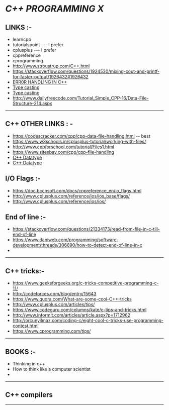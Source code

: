 # ***C++  PROGRAMMING X***


## LINKS :-
 - learncpp
 - tutorialspoint --- I prefer 
 - cplusplus --- I prefer 
 - cppreference
 - cprogramming
 - http://www.stroustrup.com/C++.html
 - https://stackoverflow.com/questions/1924530/mixing-cout-and-printf-for-faster-output/1926432#1926432
 - [ERR0R HANDLING IN C++](https://www.tutorialspoint.com/cplusplus/cpp_exceptions_handling.html) 
 - [Type casting](https://www.codingunit.com/c-tutorial-typecasting-part-1)
 - [Type casting](https://www.thegeekstuff.com/2014/06/cpp-convert-datatypes/)
 - http://www.dailyfreecode.com/Tutorial_Simple_CPP-16/Data-File-Structure-214.aspx

-------------------

## C++ OTHER LINKS : -
- https://codescracker.com/cpp/cpp-data-file-handling.html -- best 
- https://www.w3schools.in/cplusplus-tutorial/working-with-files/
- http://www.cppforschool.com/tutorial/Files1.html
- https://www.sitesbay.com/cpp/cpp-file-handling
- [C++ Datatype](http://www.austincc.edu/akochis/cosc1320/dataTypes.htm)
- [C++ Datatype](https://www.geeksforgeeks.org/c-data-types/)

## I/O Flags :-
- https://doc.bccnsoft.com/docs/cppreference_en/io_flags.html 
- http://www.cplusplus.com/reference/ios/ios_base/flags/
- http://www.cplusplus.com/reference/ios/ios/ 

## End of line :-
- https://stackoverflow.com/questions/21334173/read-from-file-in-c-till-end-of-line
- https://www.daniweb.com/programming/software-development/threads/306690/how-to-detect-end-of-line-in-c
- 


-----------------


## C++ tricks:-
- https://www.geeksforgeeks.org/c-tricks-competitive-programming-c-11/
- http://codeforces.com/blog/entry/15643
- https://www.quora.com/What-are-some-cool-C++-tricks
- http://www.cplusplus.com/articles/tips/
- https://www.codeguru.com/columns/kate/c-tips-and-tricks.html
- http://www.informit.com/articles/article.aspx?p=1712962
- http://orcunyilmaz.com/coding-c/eight-cool-c-tricks-use-programming-contest.html
- https://www.cprogramming.com/tips/


--------------------
## BOOKS :- 
- Thinking in c++ 
- How to think like a computer scientist
- 


----------------------



## C++ compilers


---------------